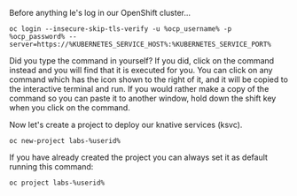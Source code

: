 Before anything le's log in our OpenShift cluster...

```execute
oc login --insecure-skip-tls-verify -u %ocp_username% -p %ocp_password% --server=https://%KUBERNETES_SERVICE_HOST%:%KUBERNETES_SERVICE_PORT%
```

Did you type the command in yourself? If you did, click on the command instead and you will find that it is executed for you. You can click on any command which has the <span class="fas fa-play-circle"></span> icon shown to the right of it, and it will be copied to the interactive terminal and run. If you would rather make a copy of the command so you can paste it to another window, hold down the shift key when you click on the command.

Now let's create a project to deploy our knative services (ksvc).

```execute
oc new-project labs-%userid%
```

If you have already created the project you can always set it as default running this command:

```execute
oc project labs-%userid%
```